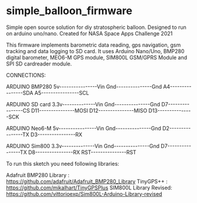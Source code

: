 # simple_balloon_firmware
Simple open source solution for diy stratospheric balloon. Designed to run on arduino uno/nano. Created for NASA Space Apps Challenge 2021 

This firmware implements barometric data reading, gps navigation, gsm tracking and data logging to SD card.
It uses Arduino Nano/Uno, BMP280 digital barometer, MEO6-M GPS module, SIM800L GSM/GPRS Module and SPI SD cardreader module.


CONNECTIONS:

ARDUINO          BMP280
5v----------------Vin
Gnd---------------Gnd
A4----------------SDA
A5----------------SCL

ARDUINO          SD card
3.3v--------------Vin
Gnd---------------Gnd
D7----------------CS
D11---------------MOSI
D12---------------MISO
D13---------------SCK



ARDUINO          Neo6-M
5v----------------Vin
Gnd---------------Gnd
D2----------------TX
D3----------------RX


ARDUINO          Sim800
3.3v--------------Vin
Gnd---------------Gnd
D7----------------TX
D8----------------RX
RST---------------RST




To run this sketch you need following libraries:

Adafruit BMP280 Library : https://github.com/adafruit/Adafruit_BMP280_Library
TinyGPS++ : https://github.com/mikalhart/TinyGPSPlus
SIM800L Library Revised: https://github.com/vittorioexp/Sim800L-Arduino-Library-revised
